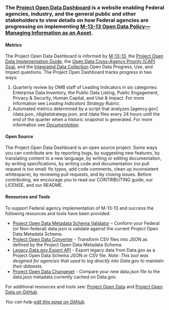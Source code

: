 

### The [Project Open Data Dashboard](http://labs.data.gov/dashboard/offices) is a website enabling Federal agencies, industry, and the general public and other stakeholders to view details on how Federal agencies are progressing on implementing [M-13-13 Open Data Policy—Managing Information as an Asset](https://project-open-data.cio.gov/policy-memo/). 

#### Metrics 

The Project Open Data Dashboard is informed by [M-13-13](https://project-open-data.cio.gov/policy-memo/), the [Project Open Data Implementation Guide](https://project-open-data.cio.gov/implementation-guide/), the [Open Data Cross-Agency Priority (CAP) Goal](http://www.performance.gov/node/3396/view?view=public#overview), and the [Integrated Data Collection](https://www.whitehouse.gov/sites/default/files/omb/memoranda/2013/m-13-09.pdf) Open Data Progress, Use, and Impact questions. The Project Open Dashboard tracks progress in two ways:
 1.	Quarterly review by OMB staff of Leading Indicators in six categories: Enterprise Data Inventory, the Public Data Listing, Public Engagement, Privacy & Security, Human Capital, and Use & Impact. For more information see _Leading Indicators Strategy Rubric_.
 2.	Automated metrics determined by a script that analyzes [agency.gov] /data.json, /digitalstrategy.json, and /data files every 24 hours until the end of the quarter when a historic snapshot is generated. For more information see _[Documentation](./main)_. 

#### Open Source 
The Project Open Data Dashboard is an open source project. Some ways you can contribute are: by reporting bugs, by suggesting new features, by translating content to a new language, by writing or editing documentation, by writing specifications, by writing code and documentation (no pull request is too small: fix typos, add code comments, clean up inconsistent whitespace), by reviewing pull requests, and by closing issues. Before contributing, we encourage you to read our CONTRIBUTING guide, our LICENSE, and our README.

#### Resources and Tools 
To support Federal agency implementation of M-13-13 and success the following resources and tools have been provided:   
* [Project Open Data Metadata Schema Validator](../validate) – Conform your Federal (or Non-federal) data.json is validate against the current Project Open Data Metadata Schema.  
* [Project Open Data Converter](../datagov/csv_to_json) - Transform CSV files into JSON as defined by the Project Open Data Metadata Schema.  
* [Legacy Data.gov Export API](../export) - Export legacy data from Data.gov as a Project Open Data Schema JSON or CSV file. _Note: This tool was desgined for agencies that used to log directly into Data.gov to maintain their datasets._  
* [Project Open Data Changeset](../changeset) - Compare your new data.json file to the data.json metadata currently cached on Data.gov.   

For additional resources and tools see: [Project Open Data](https://project-open-data.cio.gov/) and [Project Open Data on GitHub](https://github.com/project-open-data). 

_You can help [edit this page on GitHub](https://github.com/project-open-data/project-open-data-dashboard/edit/master/documentation/about.md)._ 
